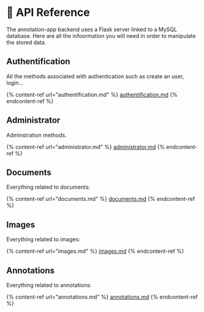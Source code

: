 # 📩 API Reference

The annotation-app backend uses a Flask server linked to a MySQL database. Here are all the infoormation you will need in order to manipulate the stored data.

## Authentification

All the methods associated with authentication such as create an user, login...

{% content-ref url="authentification.md" %}
[authentification.md](authentification.md)
{% endcontent-ref %}

## Administrator

Adminstration methods.

{% content-ref url="administrator.md" %}
[administrator.md](administrator.md)
{% endcontent-ref %}

## Documents

Everything related to documents:

{% content-ref url="documents.md" %}
[documents.md](documents.md)
{% endcontent-ref %}

## Images

Everything related to images:

{% content-ref url="images.md" %}
[images.md](images.md)
{% endcontent-ref %}

## Annotations

Everything related to annotations:

{% content-ref url="annotations.md" %}
[annotations.md](annotations.md)
{% endcontent-ref %}
